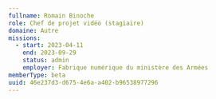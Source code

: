 ```yaml
---
fullname: Romain Binoche
role: Chef de projet vidéo (stagiaire)
domaine: Autre
missions:
  - start: 2023-04-11
    end: 2023-09-29
    status: admin
    employer: Fabrique numérique du ministère des Armées
memberType: beta
uuid: 46e237d3-d675-4e6a-a402-b96538977296
---
```

